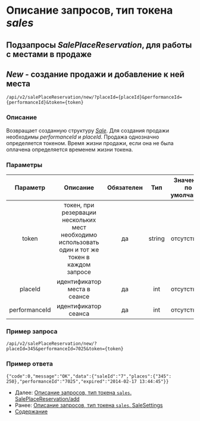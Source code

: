 Описание запросов, тип токена _sales_
=====================================

Подзапросы _SalePlaceReservation_, для работы с местами в продаже
------------------------------------

_New_ - создание продажи и добавление к ней места
------------------------------------
 
`/api/v2/salePlaceReservation/new/?placeId={placeId}&performanceId={performanceId}&token={token}` 

### Описание

Возвращает созданную структуру _[Sale](../replies/sale)_. Для создания продажи необходимы _performanceId_ и _placeId_.
Продажа однозначно определяется токеном. Время жизни продажи, если она не была оплачена
определяется временем жизни токена.

### Параметры

|    Параметр   |                                              Описание                                              | Обязателен |   Тип  | Значение по умолчанию |
|:-------------:|:--------------------------------------------------------------------------------------------------:|:----------:|:------:|:---------------------:|
|     token     | токен, при резервации нескольких мест необходимо использовать один и тот же токен в каждом запросе |     да     | string |      отсутствует      |
|    placeId    |                                    идентификатор места в сеансе                                    |     да     |   int  |      отсутствует      |
| performanceId |                                        идентификатор сеанса                                        |     да     |   int  |      отсутствует      |

### Пример запроса
`/api/v2/salePlaceReservation/new/?placeId=345&performanceId=7025&token={token}`

### Пример ответа
```
{"code":0,"message":"OK","data":{"saleId":"7","places":{"345":
250},"performanceId":"7025","expired":"2014-02-17 13:44:45"}}
```

* Далее: [Описание запросов, тип токена `sales`. SalePlaceReservation/add](salePlaceReservationAdd)
* Ранее: [Описание запросов, тип токена `sales`. SaleSettings](saleSettings)
* [Содержание](../index)